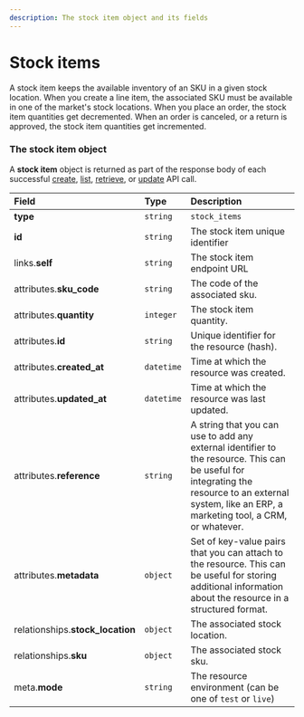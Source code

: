 ```yaml
---
description: The stock item object and its fields
---
```


# Stock items

A stock item keeps the available inventory of an SKU in a given stock location.
When you create a line item, the associated SKU must be available in one of the market's stock locations.
When you place an order, the stock item quantities get decremented.
When an order is canceled, or a return is approved, the stock item quantities get incremented.


### The stock item object

A **stock item** object is returned as part of the response body of each successful
[create](https://docs.commercelayer.io/api/resources/stock_items/create_stock_item),
[list](https://docs.commercelayer.io/api/resources/stock_items/list_stock_items),
[retrieve](https://docs.commercelayer.io/api/resources/stock_items/retrieve_stock_item),
or [update](https://docs.commercelayer.io/api/resources/stock_items/update_stock_item) API call.

| Field | Type | Description |
| :--- | :--- | :--- |
| **type** | `string` | `stock_items` |
| **id** | `string` | The stock item unique identifier |
| links.**self** | `string` | The stock item endpoint URL |
| attributes.**sku_code** | `string` | The code of the associated sku. |
| attributes.**quantity** | `integer` | The stock item quantity. |
| attributes.**id** | `string` | Unique identifier for the resource (hash). |
| attributes.**created_at** | `datetime` | Time at which the resource was created. |
| attributes.**updated_at** | `datetime` | Time at which the resource was last updated. |
| attributes.**reference** | `string` | A string that you can use to add any external identifier to the resource. This can be useful for integrating the resource to an external system, like an ERP, a marketing tool, a CRM, or whatever. |
| attributes.**metadata** | `object` | Set of key-value pairs that you can attach to the resource. This can be useful for storing additional information about the resource in a structured format. |
| relationships.**stock_location** | `object` | The associated stock location. |
| relationships.**sku** | `object` | The associated stock sku. |
| meta.**mode** | `string` | The resource environment \(can be one of `test` or `live`\) |
